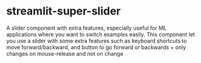 # streamlit-super-slider
A slider component with extra features, especially useful for ML applications where you want to switch examples easily. This component let you use a slider with some extra features such as keyboard shortcuts to move forward/backward, and button to go forward or backwards + only changes on mouse-release and not on change
